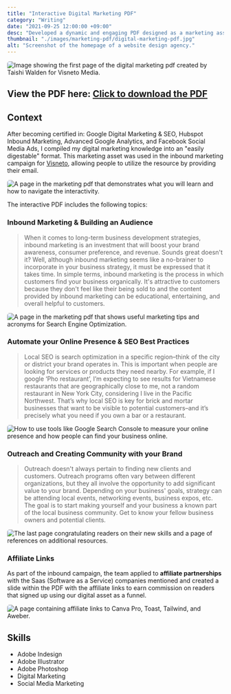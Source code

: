 ```yaml
---
title: "Interactive Digital Marketing PDF"
category: "Writing"
date: "2021-09-25 12:00:00 +09:00"
desc: "Developed a dynamic and engaging PDF designed as a marketing asset, incorporating interactive elements to enhance user experience and improve content accessibility."
thumbnail: "./images/marketing-pdf/digital-marketing-pdf.jpg"
alt: "Screenshot of the homepage of a website design agency."
---
```


<img src="./images/marketing-pdf/digital-marketing-pdf.jpg"
     alt="Image showing the first page of the digital marketing pdf created by Taishi Walden for Visneto Media."
     style="border-radius: 5px;" />

## View the PDF here: <a href="./images/marketing-pdf/Visneto_Marketing_Guide_2021.pdf">Click to download the PDF</a>

## Context

After becoming certified in: Google Digital Marketing & SEO, Hubspot Inbound Marketing, Advanced Google Analytics, and Facebook Social Media Ads, I compiled my digital marketing knowledge into an "easily digestable" format. This marketing asset was used in the inbound marketing campaign for [Visneto](https://visneto.webflow.io), allowing people to utilize the resource by providing their email.

<img src="./images/marketing-pdf/marketing-pdf-1.jpg"
     alt="A page in the marketing pdf that demonstrates what you will learn and how to navigate the interactivity."
     style="border-radius: 5px;" />

The interactive PDF includes the following topics:

### Inbound Marketing & Building an Audience

> When it comes to long-term business development strategies, inbound marketing is an investment that will boost your brand awareness, consumer preference, and revenue. Sounds great doesn't it? Well, although inbound marketing seems like a no-brainer to incorporate in your business strategy, it must be expressed that it takes time.
> In simple terms, inbound marketing is the process in which customers find your business organically. It's attractive to customers because they don't feel like their being sold to and the content provided by inbound marketing can be educational, entertaining, and overall helpful to customers.

<img src="./images/marketing-pdf/marketing-pdf-2.jpg"
     alt="A page in the marketing pdf that shows useful marketing tips and acronyms for Search Engine Optimization."
     style="border-radius: 5px;" />

### Automate your Online Presence & SEO Best Practices

> Local SEO is search optimization in a specific region–think of the city or district your brand operates in. This is important when people are looking for services or products they need nearby. For example, if I google ‘Pho restaurant’, I’m expecting to see results for Vietnamese restaurants that are geographically close to me, not
> a random restaurant in New York City, considering I live in the Pacific Northwest. That’s why local SEO is key for brick and mortar businesses that want to be visible to potential customers–and it’s precisely what you need if you own a bar or a restaurant.

<img src="./images/marketing-pdf/marketing-pdf-3.jpg"
     alt="How to use tools like Google Search Console to measure your online presence and how people can find your business online."
     style="border-radius: 5px;" />

### Outreach and Creating Community with your Brand

> Outreach doesn't always pertain to finding new clients and customers. Outreach programs often vary between different organizations, but they all involve the opportunity to add significant value to your brand.
> Depending on your business' goals, strategy can be attending local events, networking events, business expos, etc.
> The goal is to start making yourself and your business a known part of the local business community. Get to know your fellow business owners and potential clients.

<img src="./images/marketing-pdf/marketing-pdf-congrats.jpg"
     alt="The last page congratulating readers on their new skills and a page of references on additional resources."
     style="border-radius: 5px;" />

### Affiliate Links

As part of the inbound campaign, the team applied to **affiliate partnerships** with the Saas (Software as a Service) companies mentioned and created a slide within the PDF with the affiliate links to earn commission on readers that signed up using our digital asset as a funnel.

<img src="./images/marketing-pdf/affiliate.jpg"
     alt="A page containing affiliate links to Canva Pro, Toast, Tailwind, and Aweber."
     style="border-radius: 5px;" />

## Skills

- Adobe Indesign
- Adobe Illustrator
- Adobe Photoshop
- Digital Marketing
- Social Media Marketing
